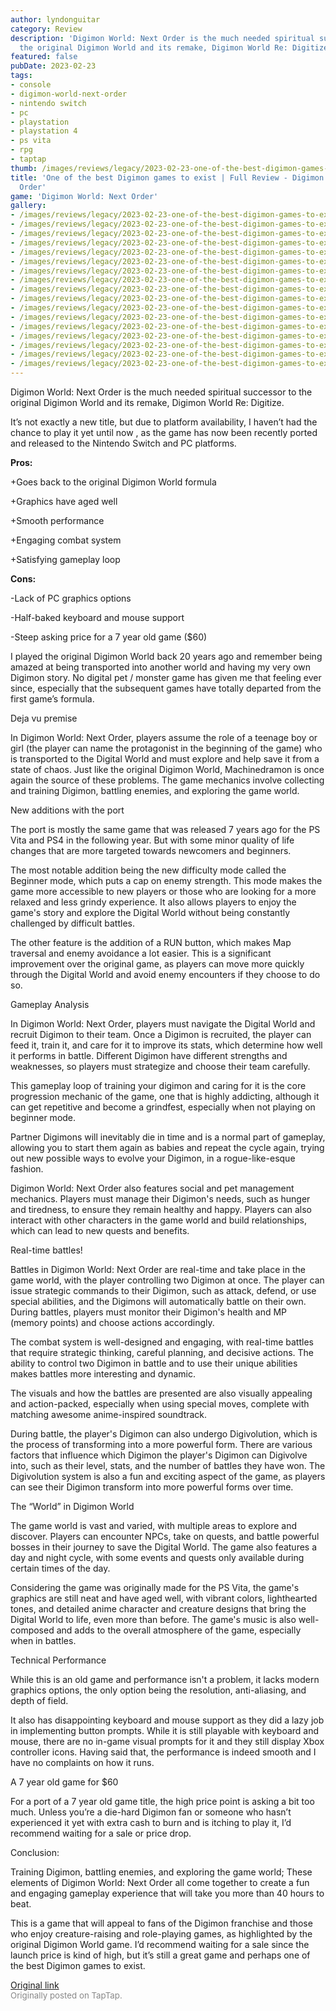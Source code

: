 ```yaml
---
author: lyndonguitar
category: Review
description: 'Digimon World: Next Order is the much needed spiritual successor to
  the original Digimon World and its remake, Digimon World Re: Digitize.'
featured: false
pubDate: 2023-02-23
tags:
- console
- digimon-world-next-order
- nintendo switch
- pc
- playstation
- playstation 4
- ps vita
- rpg
- taptap
thumb: /images/reviews/legacy/2023-02-23-one-of-the-best-digimon-games-to-exist--full-review---digimon-world-next-order-0.avif
title: 'One of the best Digimon games to exist | Full Review - Digimon World: Next
  Order'
game: 'Digimon World: Next Order'
gallery:
- /images/reviews/legacy/2023-02-23-one-of-the-best-digimon-games-to-exist--full-review---digimon-world-next-order-0.avif
- /images/reviews/legacy/2023-02-23-one-of-the-best-digimon-games-to-exist--full-review---digimon-world-next-order-1.avif
- /images/reviews/legacy/2023-02-23-one-of-the-best-digimon-games-to-exist--full-review---digimon-world-next-order-2.avif
- /images/reviews/legacy/2023-02-23-one-of-the-best-digimon-games-to-exist--full-review---digimon-world-next-order-3.avif
- /images/reviews/legacy/2023-02-23-one-of-the-best-digimon-games-to-exist--full-review---digimon-world-next-order-4.avif
- /images/reviews/legacy/2023-02-23-one-of-the-best-digimon-games-to-exist--full-review---digimon-world-next-order-5.avif
- /images/reviews/legacy/2023-02-23-one-of-the-best-digimon-games-to-exist--full-review---digimon-world-next-order-6.avif
- /images/reviews/legacy/2023-02-23-one-of-the-best-digimon-games-to-exist--full-review---digimon-world-next-order-7.avif
- /images/reviews/legacy/2023-02-23-one-of-the-best-digimon-games-to-exist--full-review---digimon-world-next-order-8.avif
- /images/reviews/legacy/2023-02-23-one-of-the-best-digimon-games-to-exist--full-review---digimon-world-next-order-9.avif
- /images/reviews/legacy/2023-02-23-one-of-the-best-digimon-games-to-exist--full-review---digimon-world-next-order-10.avif
- /images/reviews/legacy/2023-02-23-one-of-the-best-digimon-games-to-exist--full-review---digimon-world-next-order-11.avif
- /images/reviews/legacy/2023-02-23-one-of-the-best-digimon-games-to-exist--full-review---digimon-world-next-order-12.avif
- /images/reviews/legacy/2023-02-23-one-of-the-best-digimon-games-to-exist--full-review---digimon-world-next-order-13.avif
- /images/reviews/legacy/2023-02-23-one-of-the-best-digimon-games-to-exist--full-review---digimon-world-next-order-14.avif
- /images/reviews/legacy/2023-02-23-one-of-the-best-digimon-games-to-exist--full-review---digimon-world-next-order-15.avif
- /images/reviews/legacy/2023-02-23-one-of-the-best-digimon-games-to-exist--full-review---digimon-world-next-order-16.avif
---
```

Digimon World: Next Order is the much needed spiritual successor to the original Digimon World and its remake, Digimon World Re: Digitize.

It’s not exactly a new title, but due to platform availability, I haven’t had the chance to play it yet until now , as the game has now been recently ported and released to the Nintendo Switch and PC platforms.


**Pros:**


+Goes back to the original Digimon World formula

+Graphics have aged well

+Smooth performance

+Engaging combat system

+Satisfying gameplay loop


**Cons:**


-Lack of PC graphics options

-Half-baked keyboard and mouse support

-Steep asking price for a 7 year old game ($60)

I played the original Digimon World back 20 years ago and remember being amazed at being transported into another world and having my very own Digimon story. No digital pet / monster game has given me that feeling ever since, especially that the subsequent games have totally departed from the first game’s formula.

Deja vu premise

In Digimon World: Next Order, players assume the role of a teenage boy or girl (the player can name the protagonist in the beginning of the game) who is transported to the Digital World and must explore and help save it from a state of chaos. Just like the original Digimon World, Machinedramon is once again the source of these problems. The game mechanics involve collecting and training Digimon, battling enemies, and exploring the game world.

New additions with the port

The port is mostly the same game that was released 7 years ago for the PS Vita and PS4 in the following year. But with some minor quality of life changes that are more targeted towards newcomers and beginners.

The most notable addition being the new difficulty mode called the Beginner mode, which puts a cap on enemy strength. This mode makes the game more accessible to new players or those who are looking for a more relaxed and less grindy experience. It also allows players to enjoy the game's story and explore the Digital World without being constantly challenged by difficult battles.

The other feature is the addition of a RUN button, which makes Map traversal and enemy avoidance a lot easier. This is a significant improvement over the original game, as players can move more quickly through the Digital World and avoid enemy encounters if they choose to do so.

Gameplay Analysis

In Digimon World: Next Order, players must navigate the Digital World and recruit Digimon to their team. Once a Digimon is recruited, the player can feed it, train it, and care for it to improve its stats, which determine how well it performs in battle. Different Digimon have different strengths and weaknesses, so players must strategize and choose their team carefully.

This gameplay loop of training your digimon and caring for it is the core progression mechanic of the game, one that is highly addicting, although it can get repetitive and become a grindfest, especially when not playing on beginner mode.

Partner Digimons will inevitably die in time and is a normal part of gameplay, allowing you to start them again as babies and repeat the cycle again, trying out new possible ways to evolve your Digimon, in a rogue-like-esque fashion.

Digimon World: Next Order also features social and pet management mechanics. Players must manage their Digimon's needs, such as hunger and tiredness, to ensure they remain healthy and happy. Players can also interact with other characters in the game world and build relationships, which can lead to new quests and benefits.

Real-time battles!

Battles in Digimon World: Next Order are real-time and take place in the game world, with the player controlling two Digimon at once. The player can issue strategic commands to their Digimon, such as attack, defend, or use special abilities, and the Digimons will automatically battle on their own. During battles, players must monitor their Digimon's health and MP (memory points) and choose actions accordingly.

The combat system is well-designed and engaging, with real-time battles that require strategic thinking, careful planning, and decisive actions. The ability to control two Digimon in battle and to use their unique abilities makes battles more interesting and dynamic.

The visuals and how the battles are presented are also visually appealing and action-packed, especially when using special moves, complete with matching awesome anime-inspired soundtrack.

During battle, the player's Digimon can also undergo Digivolution, which is the process of transforming into a more powerful form. There are various factors that influence which Digimon the player's Digimon can Digivolve into, such as their level, stats, and the number of battles they have won. The Digivolution system is also a fun and exciting aspect of the game, as players can see their Digimon transform into more powerful forms over time.

The “World” in Digimon World

The game world is vast and varied, with multiple areas to explore and discover. Players can encounter NPCs, take on quests, and battle powerful bosses in their journey to save the Digital World. The game also features a day and night cycle, with some events and quests only available during certain times of the day.

Considering the game was originally made for the PS Vita, the game's graphics are still neat and have aged well, with vibrant colors, lighthearted tones, and detailed anime character and creature designs that bring the Digital World to life, even more than before. The game's music is also well-composed and adds to the overall atmosphere of the game, especially when in battles.

Technical Performance

While this is an old game and performance isn't a problem, it lacks modern graphics options, the only option being the resolution, anti-aliasing, and depth of field.

It also has disappointing keyboard and mouse support as they did a lazy job in implementing button prompts. While it is still playable with keyboard and mouse, there are no in-game visual prompts for it and they still display Xbox controller icons. Having said that, the performance is indeed smooth and I have no complaints on how it runs.

A 7 year old game for $60

For a port of a 7 year old game title, the high price point is asking a bit too much. Unless you’re a die-hard Digimon fan or someone who hasn’t experienced it yet with extra cash to burn and is itching to play it, I’d recommend waiting for a sale or price drop.

Conclusion:

Training Digimon, battling enemies, and exploring the game world; These elements of Digimon World: Next Order all come together to create a fun and engaging gameplay experience that will take you more than 40 hours to beat.

This is a game that will appeal to fans of the Digimon franchise and those who enjoy creature-raising and role-playing games, as highlighted by the original Digimon World game. I’d recommend waiting for a sale since the launch price is kind of high, but it’s still a great game and perhaps one of the best Digimon games to exist.

[Original link](https://www.taptap.io/post/4622331)<br><span style="font-size: 0.95em; color: #888;">Originally posted on TapTap.</span>